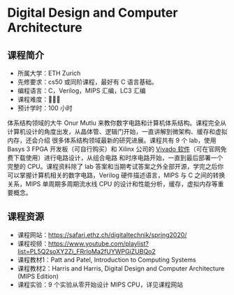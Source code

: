 # Digital Design and Computer Architecture

## 课程简介

- 所属大学：ETH Zurich
- 先修要求：cs50 或同阶课程，最好有 C 语言基础。
- 编程语言：C，Verilog，MIPS 汇编，LC3 汇编
- 课程难度：🌟🌟🌟
- 预计学时：100 小时

体系结构领域的大牛 Onur Mutlu 来教你数字电路和计算机体系结构。课程完全从计算机设计的角度出发，从晶体管、逻辑门开始，一直讲解到微架构、缓存和虚拟内存，还会介绍
很多体系结构领域最新的研究进展。课程共有 9 个 lab，使用 Basys 3 FPGA 开发板（可自行购买）和 Xilinx 公司的  [Vivado 软件](https://china.xilinx.com/products/design-tools/vivado.html)（可在官网免费下载使用）进行电路设计，从组合电路
和时序电路开始，一直到最后部署一个完整的 CPU。课程资料除了 lab 答案和当期考试答案之外全部开源，学完之后你可以掌握计算机相关的数字电路，Verilog 硬件描述语言，MIPS 与 C 
之间的转换关系，MIPS 单周期多周期流水线 CPU 的设计和性能分析，缓存，虚拟内存等重要概念。

## 课程资源

- 课程网站：<https://safari.ethz.ch/digitaltechnik/spring2020/>
- 课程视频：<https://www.youtube.com/playlist?list=PL5Q2soXY2Zi_FRrloMa2fUYWPGiZUBQo2>
- 课程教材1：Patt and Patel, Introduction to Computing Systems 
- 课程教材2：Harris and Harris, Digital Design and Computer Architecture (MIPS Edition)
- 课程实验：9 个实验从零开始设计 MIPS CPU，详见课程网站